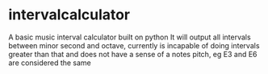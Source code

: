 # intervalcalculator
A basic music interval calculator built on python
It will output all intervals between minor second and octave, currently is incapable of 
doing intervals greater than that and does not have a sense of a notes pitch, eg E3 and E6 are considered the same
